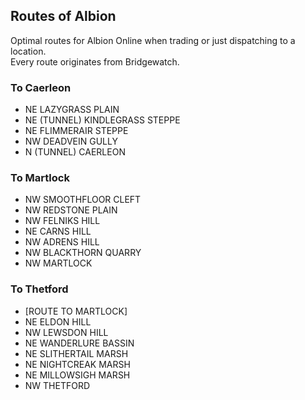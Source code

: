 ## Routes of Albion

Optimal routes for Albion Online when trading or just dispatching to a location.  
Every route originates from Bridgewatch.

### To Caerleon

 - NE LAZYGRASS PLAIN
 - NE (TUNNEL) KINDLEGRASS STEPPE
 - NE FLIMMERAIR STEPPE
 - NW DEADVEIN GULLY
 - N  (TUNNEL) CAERLEON

### To Martlock

 - NW SMOOTHFLOOR CLEFT
 - NW REDSTONE PLAIN
 - NW FELNIKS HILL
 - NE CARNS HILL
 - NW ADRENS HILL
 - NW BLACKTHORN QUARRY
 - NW MARTLOCK

### To Thetford

 - [ROUTE TO MARTLOCK]
 - NE ELDON HILL
 - NW LEWSDON HILL
 - NE WANDERLURE BASSIN
 - NE SLITHERTAIL MARSH
 - NE NIGHTCREAK MARSH
 - NE MILLOWSIGH MARSH
 - NW THETFORD
